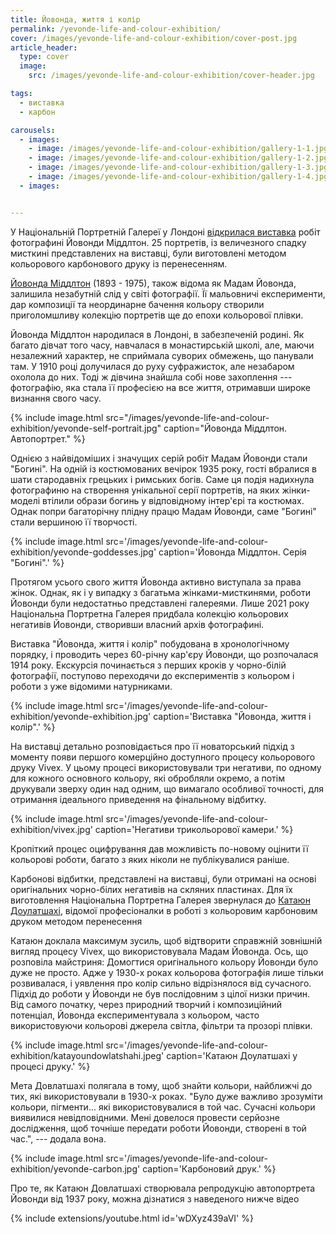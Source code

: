 ```yaml
---
title: Йовонда, життя і колір
permalink: /yevonde-life-and-colour-exhibition/
cover: /images/yevonde-life-and-colour-exhibition/cover-post.jpg
article_header:
  type: cover
  image:
    src: /images/yevonde-life-and-colour-exhibition/cover-header.jpg

tags:
  - виставка
  - карбон

carousels:
  - images:
    - image: /images/yevonde-life-and-colour-exhibition/gallery-1-1.jpg
    - image: /images/yevonde-life-and-colour-exhibition/gallery-1-2.jpg
    - image: /images/yevonde-life-and-colour-exhibition/gallery-1-3.jpg
    - image: /images/yevonde-life-and-colour-exhibition/gallery-1-4.jpg
  - images:


---
```


У Національній Портретній Галереї у Лондоні [відкрилася виставка](https://www.npg.org.uk/whatson/exhibitions/2023/yevonde-life-and-colour/) робіт фотографині Йовонди Міддлтон. 25 портретів, iз величезного спадку мисткині представлених на виставці, були виготовлені методом кольорового карбонового друку із перенесенням.

<!--more-->

[Йовонда Міддлтон](https://en.wikipedia.org/wiki/Yevonde_Middleton) (1893 - 1975), також відома як Мадам Йовонда, залишила незабутній слід у світі фотографії. Її мальовничі експерименти, дар композиції та неординарне бачення кольору створили приголомшливу колекцію портретів ще до епохи кольорової плівки.

Йовонда Міддлтон народилася в Лондоні, в забезпеченій родині. Як багато дівчат того часу, навчалася в монастирській школі, але, маючи незалежний характер, не сприймала суворих обмежень, що панували там. У 1910 році долучилася до руху суфражисток, але незабаром охолола до них. Тоді ж дівчина знайшла собі нове захоплення&nbsp;--- фотографію, яка стала її професією на все життя, отримавши широке визнання свого часу.

{% include image.html
  src="/images/yevonde-life-and-colour-exhibition/yevonde-self-portrait.jpg"
  caption="Йовонда Міддлтон. Автопортрет."
%}

Однією з найвідоміших і значущих серій робіт Мадам Йовонди стали "Богині". На одній із костюмованих вечірок 1935 року, гості вбралися в шати стародавніх грецьких і римських богів. Саме ця подія надихнула фотографиню на створення унікальної серії портретів, на яких жінки-моделі втілили образи богинь у відповідному інтер'єрі та костюмах. Однак попри багаторічну плідну працю Мадам Йовонди, саме "Богині" стали вершиною її творчості.

{% include image.html
  src='/images/yevonde-life-and-colour-exhibition/yevonde-goddesses.jpg'
  caption='Йовонда Міддлтон. Серія "Богині".'
%}

Протягом усього свого життя Йовонда активно виступала за права жінок. Однак, як і у випадку з багатьма жінками-мисткинями, роботи Йовонди були недостатньо представлені галереями. Лише 2021 року Національна Портретна Галерея придбала колекцію кольорових негативів Йовонди, створивши власний архів фотографині.

Виставка "Йовонда, життя і колір" побудована в хронологічному порядку, і проводить через 60-річну кар'єру Йовонди, що розпочалася 1914 року. Екскурсія починається з перших кроків у чорно-білій фотографії, поступово переходячи до експериментів з кольором і роботи з уже відомими натурниками.

{% include image.html
  src='/images/yevonde-life-and-colour-exhibition/yevonde-exhibition.jpg'
  caption='Виставка "Йовонда, життя і колір".'
%}

На виставці детально розповідається про її новаторський підхід з моменту появи першого комерційно доступного процесу кольорового друку Vivex. У цьому процесі використовували три негативи, по одному для кожного основного кольору, які обробляли окремо, а потім друкували зверху один над одним, що вимагало особливої точності, для отримання ідеального приведення на фінальному відбитку.

{% include image.html
  src='/images/yevonde-life-and-colour-exhibition/vivex.jpg'
  caption='Негативи трикольорової камери.'
%}

Кропіткий процес оцифрування дав можливість по-новому оцінити її кольорові роботи, багато з яких ніколи не публікувалися раніше.

Карбонові відбитки, представлені на виставці, були отримані на основі оригінальних чорно-білих негативів на скляних пластинах. Для їх виготовлення Національна Портретна Галерея звернулася до [Катаюн Доулатшахі](https://katayoundowlatshahi.com/), відомої професіоналки в роботі з кольоровим карбоновим друком методом перенесення

Катаюн доклала максимум зусиль, щоб відтворити справжній зовнішній вигляд процесу Vivex, що використовувала Мадам Йовонда. Ось, що розповіла майстриня: Домогтися оригінального кольору Йовонди було дуже не просто. Адже у 1930-х роках кольорова фотографія лише тільки розвивалася, і уявлення про колір сильно відрізнялося від сучасного. Підхід до роботи у Йовонди не був послідовним з цілої низки причин. Від самого початку, через природний творчий і композиційний потенціал, Йовонда експериментувала з кольором, часто використовуючи кольорові джерела світла, фільтри та прозорі плівки.

{% include image.html
  src='/images/yevonde-life-and-colour-exhibition/katayoundowlatshahi.jpeg'
  caption='Катаюн Доулатшахі у процесі друку.'
%}

Мета Довлатшахі полягала в тому, щоб знайти кольори, найближчі до тих, які використовували в 1930-х роках. "Було дуже важливо зрозуміти кольори, пігменти... які використовувалися в той час. Сучасні кольори виявилися невідповідними. Мені довелося провести серйозне дослідження, щоб точніше передати роботи Йовонди, створені в той час.",&nbsp;--- додала вона.

{% include image.html
  src='/images/yevonde-life-and-colour-exhibition/yevonde-carbon.jpg'
  caption='Карбоновий друк.'
%}

Про те, як Катаюн Довлатшахі створювала репродукцію автопортрета Йовонди від 1937 року, можна дізнатися з наведеного нижче відео

{% include extensions/youtube.html id='wDXyz439aVI' %}